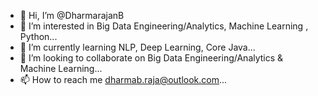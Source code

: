 - 👋 Hi, I’m @DharmarajanB
- 👀 I’m interested in Big Data Engineering/Analytics, Machine Learning , Python...
- 🌱 I’m currently learning NLP, Deep Learning, Core Java...
- 💞️ I’m looking to collaborate on Big Data Engineering/Analytics & Machine Learning...
- 📫 How to reach me dharmab.raja@outlook.com...

<!---
DharmarajanB/DharmarajanB is a ✨ special ✨ repository because its `README.md` (this file) appears on your GitHub profile.
You can click the Preview link to take a look at your changes.
--->
